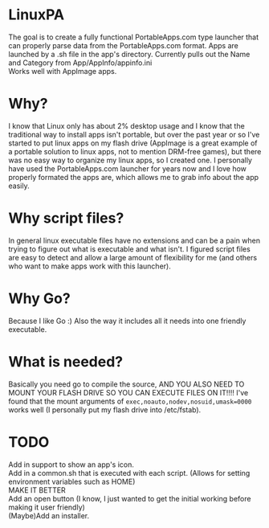 # LinuxPA
The goal is to create a fully functional PortableApps.com type launcher that can properly parse data from the PortableApps.com format. Apps are launched by a .sh file in the app's directory. Currently pulls out the Name and Category from App/AppInfo/appinfo.ini  
Works well with AppImage apps.

# Why?
I know that Linux only has about 2% desktop usage and I know that the traditional way to install apps isn't portable, but over the past year or so I've started to put linux apps on my flash drive (AppImage is a great example of a portable solution to linux apps, not to mention DRM-free games), but there was no easy way to organize my linux apps, so I created one. I personally have used the PortableApps.com launcher for years now and I love how properly formated the apps are, which allows me to grab info about the app easily.  

# Why script files?
In general linux executable files have no extensions and can be a pain when trying to figure out what is executable and what isn't. I figured script files are easy to detect and allow a large amount of flexibility for me (and others who want to make apps work with this launcher).

# Why Go?
Because I like Go :) Also the way it includes all it needs into one friendly executable.

# What is needed?
Basically you need go to compile the source, AND YOU ALSO NEED TO MOUNT YOUR FLASH DRIVE SO YOU CAN EXECUTE FILES ON IT!!!! I've found that the mount arguments of `exec,noauto,nodev,nosuid,umask=0000` works well (I personally put my flash drive into /etc/fstab).

# TODO
Add in support to show an app's icon.  
Add in a common.sh that is executed with each script. (Allows for setting environment variables such as HOME)  
MAKE IT BETTER  
Add an open button (I know, I just wanted to get the initial working before making it user friendly)  
(Maybe)Add an installer.
